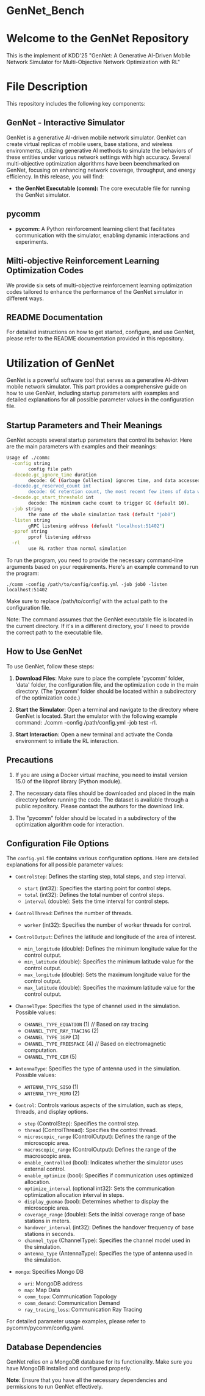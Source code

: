 # GenNet_Bench

# Welcome to the GenNet Repository

This is the implement of KDD'25 "GenNet: A Generative AI-Driven Mobile Network Simulator for Multi-Objective Network Optimization with RL"

# File Description

This repository includes the following key components:

## GenNet - Interactive Simulator

GenNet is a generative AI-driven mobile network simulator. GenNet can create virtual replicas of mobile users, base stations, and wireless environments, utilizing generative AI methods to simulate the behaviors of these entities under various network settings with high accuracy. Several multi-objective optimization algorithms have been beenchmarked on GenNet, focusing on enhancing network coverage, throughput, and energy efficiency. In this release, you will find:

- **the GenNet Executable (comm):** The core executable file for running the GenNet simulator. 
## pycomm

- **pycomm:** A Python reinforcement learning client that facilitates communication with the simulator, enabling dynamic interactions and experiments.

## Milti-objective Reinforcement Learning Optimization Codes

We provide six sets of multi-objective reinforcement learning optimization codes tailored to enhance the performance of the GenNet simulator in different ways.


## README Documentation

For detailed instructions on how to get started, configure, and use GenNet, please refer to the README documentation provided in this repository.


# Utilization of GenNet

GenNet is a powerful software tool that serves as a generative AI-driven mobile network simulator. This part provides a comprehensive guide on how to use GenNet, including startup parameters with examples and detailed explanations for all possible parameter values in the configuration file.

## Startup Parameters and Their Meanings

GenNet accepts several startup parameters that control its behavior. Here are the main parameters with examples and their meanings:

```bash
Usage of ./comm:
  -config string
        config file path
  -decode.gc_ignore_time duration
        decode: GC (Garbage Collection) ignores time, and data accessed from the last visit to the current time within this period will not be GC'd (default 5m0s).
  -decode.gc_reserved_count int
        decode: GC retention count, the most recent few items of data will not be GC'd (default 5).
  -decode.gc_start_threshold int
        decode: The minimum cache count to trigger GC (default 10).
  -job string
        the name of the whole simulation task (default "job0")
  -listen string
        gRPC listening address (default "localhost:51402")
  -pprof string
        pprof listening address
  -rl
        use RL rather than normal simulation
```

To run the program, you need to provide the necessary command-line arguments based on your requirements. Here's an example command to run the program:

```
./comm -config /path/to/config/config.yml -job job0 -listen localhost:51402
```

Make sure to replace /path/to/config/ with the actual path to the configuration file.

Note: The command assumes that the GenNet executable file is located in the current directory. If it's in a different directory, you' ll need to provide the correct path to the executable file.

## How to Use GenNet

To use GenNet, follow these steps:

1. **Download Files**: Make sure to place the complete 'pycomm' folder, 'data' folder, the configuration file, and the optimization code in the main directory. (The 'pycomm' folder should be located within a subdirectory of the optimization code.)

2. **Start the Simulator**: Open a terminal and navigate to the directory where GenNet is located. Start the emulator with the following example command: ./comm -config /path/config.yml -job test -rl.

3. **Start Interaction**: Open a new terminal and activate the Conda environment to initiate the RL interaction.

## Precautions

1. If you are using a Docker virtual machine, you need to install version 15.0 of the libprof library (Python module).

2. The necessary data files should be downloaded and placed in the main directory before running the code. The dataset is available through a public repository. Please contact the authors for the download link.

3. The "pycomm" folder should be located in a subdirectory of the optimization algorithm code for interaction.

## Configuration File Options

The `config.yml` file contains various configuration options. Here are detailed explanations for all possible parameter values:

- `ControlStep`: Defines the starting step, total steps, and step interval.
  - `start` (int32): Specifies the starting point for control steps.
  - `total` (int32): Defines the total number of control steps.
  - `interval` (double): Sets the time interval for control steps.

- `ControlThread`: Defines the number of threads.
  - `worker` (int32): Specifies the number of worker threads for control.

- `ControlOutput`: Defines the latitude and longitude of the area of interest.
  - `min_longitude` (double): Defines the minimum longitude value for the control output.
  - `min_latitude` (double): Specifies the minimum latitude value for the control output.
  - `max_longitude` (double): Sets the maximum longitude value for the control output.
  - `max_latitude` (double): Specifies the maximum latitude value for the control output.

- `ChannelType`: Specifies the type of channel used in the simulation. Possible values:
  - `CHANNEL_TYPE_EQUATION` (1)    // Based on ray tracing
  - `CHANNEL_TYPE_RAY_TRACING` (2)
  - `CHANNEL_TYPE_3GPP` (3)
  - `CHANNEL_TYPE_FREESPACE` (4)    //	Based on electromagnetic computation.
  - `CHANNEL_TYPE_CEM` (5)

- `AntennaType`: Specifies the type of antenna used in the simulation. Possible values:
  - `ANTENNA_TYPE_SISO` (1)
  - `ANTENNA_TYPE_MIMO` (2)

- `Control`: Controls various aspects of the simulation, such as steps, threads, and display options.
  - `step` (ControlStep): Specifies the control step.
  - `thread` (ControlThread): Specifies the control thread.
  - `microscopic_range` (ControlOutput): Defines the range of the microscopic area.
  - `macroscopic_range` (ControlOutput): Defines the range of the macroscopic area.
  - `enable_controlled` (bool): Indicates whether the simulator uses external control.
  - `enable_optimize` (bool): Specifies if communication uses optimized allocation.
  - `optimize_interval` (optional int32): Sets the communication optimization allocation interval in steps.
  - `display_guomao` (bool): Determines whether to display the microscopic area.
  - `coverage_range` (double): Sets the initial coverage range of base stations in meters.
  - `handover_interval` (int32): Defines the handover frequency of base stations in seconds.
  - `channel_type` (ChannelType): Specifies the channel model used in the simulation.
  - `antenna_type` (AntennaType): Specifies the type of antenna used in the simulation.

- `mongo`: Specifies Mongo DB
  - `uri`: MongoDB address
  - `map`: Map Data
  - `comm_topo`: Communication Topology
  - `comm_demand`: Communication Demand
  - `ray_tracing_loss`: Communication Ray Tracing

For detailed parameter usage examples, please refer to pycomm/pycomm/config.yaml.

## Database Dependencies

GenNet relies on a MongoDB database for its functionality. Make sure you have MongoDB installed and configured properly.

**Note**: Ensure that you have all the necessary dependencies and permissions to run GenNet effectively.

